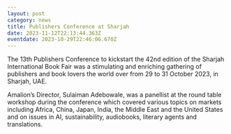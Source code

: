 ```yaml
---
layout: post
category: news
title: Publishers Conference at Sharjah
date: 2023-11-12T22:13:44.363Z
eventdate: 2023-10-29T22:46:06.670Z
---
```

The 13th Publishers Conference to kickstart the 42nd edition of the Sharjah International Book Fair was a stimulating and enriching gathering of publishers and book lovers the world over from 29 to 31 October 2023, in Sharjah, UAE.

Amalion’s Director, Sulaiman Adebowale, was a panellist at the round table workshop during the conference which covered various topics on markets including Africa, China, Japan, India, the Middle East and the United States and on issues in AI, sustainability, audiobooks, literary agents and translations.